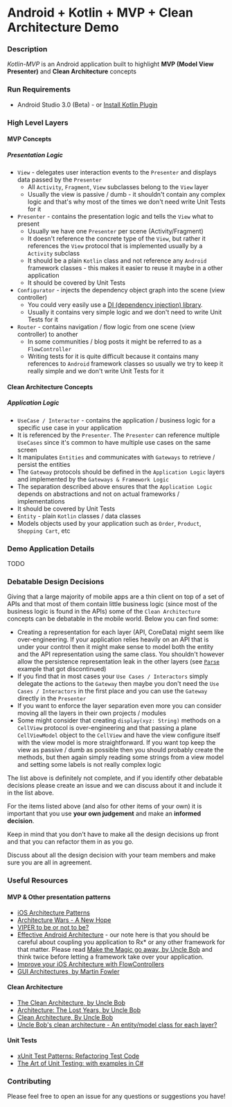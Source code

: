 # Android + Kotlin + MVP + Clean Architecture Demo


### Description
*Kotlin-MVP* is an Android application built to highlight __MVP (Model View Presenter)__ and __Clean Architecture__ concepts

### Run Requirements

* Android Studio 3.0 (Beta) - or [Install Kotlin Plugin](https://segunfamisa.com/posts/setting-up-android-studio-for-kotlin-development)

### High Level Layers

#### MVP Concepts
##### Presentation Logic
* `View` - delegates user interaction events to the `Presenter` and displays data passed by the `Presenter`
    * All `Activity`, `Fragment`, `View` subclasses belong to the `View` layer
    * Usually the view is passive / dumb - it shouldn't contain any complex logic and that's why most of the times we don't need write Unit Tests for it
* `Presenter` - contains the presentation logic and tells the `View` what to present
    * Usually we have one `Presenter` per scene (Activity/Fragment)
    * It doesn't reference the concrete type of the `View`, but rather it references the `View` protocol that is implemented usually by a `Activity` subclass
    * It should be a plain `Kotlin` class and not reference any `Android` framework classes - this makes it easier to reuse it maybe in a other application
    * It should be covered by Unit Tests
* `Configurator` - injects the dependency object graph into the scene (view controller)
    * You could very easily use a [DI (dependency injection) library](https://google.github.io/dagger/).
    * Usually it contains very simple logic and we don't need to write Unit Tests for it
* `Router` - contains navigation / flow logic from one scene (view controller) to another
    * In some communities / blog posts it might be referred to as a `FlowController`
    * Writing tests for it is quite difficult because it contains many references to `Android` framework classes so usually we try to keep it really simple and we don't write Unit Tests for it



#### Clean Architecture Concepts
##### Application Logic

* `UseCase / Interactor` - contains the application / business logic for a specific use case in your application
* It is referenced by the `Presenter`. The `Presenter` can reference multiple `UseCases` since it's common to have multiple use cases on the same screen
* It manipulates `Entities` and communicates with `Gateways` to retrieve / persist the entities
* The `Gateway` protocols should be defined in the `Application Logic` layers and implemented by the `Gateways & Framework Logic`
* The separation described above ensures that the `Application Logic` depends on abstractions and not on actual frameworks / implementations
* It should be covered by Unit Tests
* `Entity` - plain `Kotlin` classes / data classes
* Models objects used by your application such as `Order`, `Product`, `Shopping Cart`, etc

### Demo Application Details

 TODO
### Debatable Design Decisions

Giving that a large majority of mobile apps are a thin client on top of a set of APIs and that most of them contain little business logic (since most of the business logic is found in the APIs) some of the `Clean Architecture` concepts can be debatable in the mobile world. Below you can find some:

* Creating a representation for each layer (API, CoreData) might seem like over-engineering. If your application relies heavily on an API that is under your control then it might make sense to model both the entity and the API representation using the same class. You shouldn't however allow the persistence representation leak in the other layers (see [`Parse`](https://techcrunch.com/2016/01/28/facebook-shutters-its-parse-developer-platform/) example that got discontinued)
* If you find that in most cases your `Use Cases / Interactors` simply delegate the actions to the `Gateway` then maybe you don't need the `Use Cases / Interactors` in the first place and you can use the `Gateway` directly in the `Presenter`
* If you want to enforce the layer separation even more you can consider moving all the layers in their own projects / modules
* Some might consider that creating `display(xyz: String)` methods on a `CellView` protocol is over-engineering and that passing a plane `CellViewModel` object to the `CellView` and have the view configure itself with the view model is more straightforward. If you want top keep the view as passive / dumb as possible then you should probably create the methods, but then again simply reading some strings from a view model and setting some labels is not really complex logic

The list above is definitely not complete, and if you identify other debatable decisions please create an issue and we can discuss about it and include it in the list above.

For the items listed above (and also for other items of your own) it is important that you use __your own judgement__ and make an __informed decision__.

Keep in mind that you don't have to make all the design decisions up front and that you can refactor them in as you go.

Discuss about all the design decision with your team members and make sure you are all in agreement.

### Useful Resources

#### MVP & Other presentation patterns

* [iOS Architecture Patterns](https://medium.com/ios-os-x-development/ios-architecture-patterns-ecba4c38de52#.67lieoiim)
* [Architecture Wars - A New Hope](https://swifting.io/blog/2016/09/07/architecture-wars-a-new-hope/)
* [VIPER to be or not to be?](https://swifting.io/blog/2016/03/07/8-viper-to-be-or-not-to-be/?utm_source=swifting.io&utm_medium=web&utm_campaign=blog%20post)
* [Effective Android Architecture](https://realm.io/news/360andev-richa-khandelwal-effective-android-architecture-patterns-java/) - our note here is that you should be careful about coupling you application to Rx* or any other framework for that matter. Please read [Make the Magic go away, by Uncle Bob](https://8thlight.com/blog/uncle-bob/2015/08/06/let-the-magic-die.html) and think twice before letting a framework take over your application.
* [Improve your iOS Architecture with FlowControllers](http://merowing.info/2016/01/improve-your-ios-architecture-with-flowcontrollers/)
* [GUI Architectures, by Martin Fowler](https://martinfowler.com/eaaDev/uiArchs.html)

#### Clean Architecture
* [The Clean Architecture, by Uncle Bob](https://8thlight.com/blog/uncle-bob/2012/08/13/the-clean-architecture.html)
* [Architecture: The Lost Years, by Uncle Bob](https://www.youtube.com/watch?v=HhNIttd87xs)
* [Clean Architecture, By Uncle Bob](https://8thlight.com/blog/uncle-bob/2011/11/22/Clean-Architecture.html)
* [Uncle Bob's clean architecture - An entity/model class for each layer?](http://softwareengineering.stackexchange.com/questions/303478/uncle-bobs-clean-architecture-an-entity-model-class-for-each-layer)

#### Unit Tests
* [xUnit Test Patterns: Refactoring Test Code](https://www.amazon.com/xUnit-Test-Patterns-Refactoring-Code/dp/0131495054)
* [The Art of Unit Testing: with examples in C#](https://www.amazon.com/Art-Unit-Testing-examples/dp/1617290890/)

### Contributing

Please feel free to open an issue for any questions or suggestions you have!
